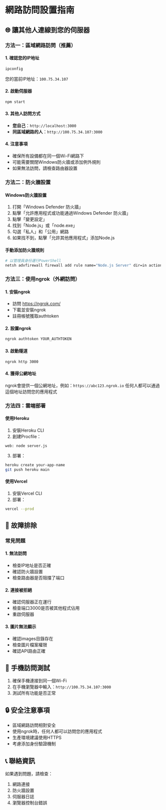 # 網路訪問設置指南

## 🌐 讓其他人連線到您的伺服器

### 方法一：區域網路訪問（推薦）

#### 1. 確認您的IP地址
```bash
ipconfig
```
您的當前IP地址：`100.75.34.107`

#### 2. 啟動伺服器
```bash
npm start
```

#### 3. 其他人訪問方式
- **您自己**：`http://localhost:3000`
- **同區域網路的人**：`http://100.75.34.107:3000`

#### 4. 注意事項
- 確保所有設備都在同一個Wi-Fi網路下
- 可能需要關閉Windows防火牆或添加例外規則
- 如果無法訪問，請檢查路由器設置

### 方法二：防火牆設置

#### Windows防火牆設置
1. 打開「Windows Defender 防火牆」
2. 點擊「允許應用程式或功能通過Windows Defender 防火牆」
3. 點擊「變更設定」
4. 找到「Node.js」或「node.exe」
5. 勾選「私人」和「公用」網路
6. 如果找不到，點擊「允許其他應用程式」添加Node.js

#### 手動添加防火牆規則
```bash
# 以管理員身份運行PowerShell
netsh advfirewall firewall add rule name="Node.js Server" dir=in action=allow protocol=TCP localport=3000
```

### 方法三：使用ngrok（外網訪問）

#### 1. 安裝ngrok
- 訪問 https://ngrok.com/
- 下載並安裝ngrok
- 註冊帳號獲取authtoken

#### 2. 設置ngrok
```bash
ngrok authtoken YOUR_AUTHTOKEN
```

#### 3. 啟動隧道
```bash
ngrok http 3000
```

#### 4. 獲得公網地址
ngrok會提供一個公網地址，例如：`https://abc123.ngrok.io`
任何人都可以通過這個地址訪問您的應用程式

### 方法四：雲端部署

#### 使用Heroku
1. 安裝Heroku CLI
2. 創建Procfile：
```
web: node server.js
```
3. 部署：
```bash
heroku create your-app-name
git push heroku main
```

#### 使用Vercel
1. 安裝Vercel CLI
2. 部署：
```bash
vercel --prod
```

## 🔧 故障排除

### 常見問題

#### 1. 無法訪問
- 檢查IP地址是否正確
- 確認防火牆設置
- 檢查路由器是否阻擋了端口

#### 2. 連接被拒絕
- 確認伺服器正在運行
- 檢查端口3000是否被其他程式佔用
- 重啟伺服器

#### 3. 圖片無法顯示
- 確認images目錄存在
- 檢查圖片檔案權限
- 確認API路由正確

## 📱 手機訪問測試

1. 確保手機連接到同一個Wi-Fi
2. 在手機瀏覽器中輸入：`http://100.75.34.107:3000`
3. 測試所有功能是否正常

## 🔒 安全注意事項

- 區域網路訪問相對安全
- 使用ngrok時，任何人都可以訪問您的應用程式
- 生產環境建議使用HTTPS
- 考慮添加身份驗證機制

## 📞 聯絡資訊

如果遇到問題，請檢查：
1. 網路連接
2. 防火牆設置
3. 伺服器日誌
4. 瀏覽器控制台錯誤

